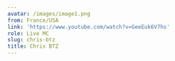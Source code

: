 ```yaml
---
avatar: /images/image1.png
from: France/USA
link: 'https://www.youtube.com/watch?v=GeeEuk6V7hs'
role: Live MC
slug: chris-btz
title: Chris BTZ
---
```


